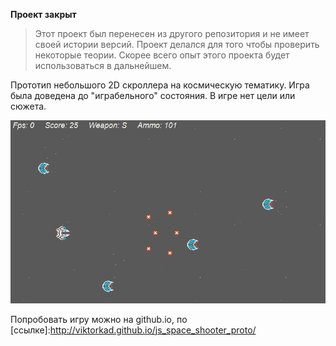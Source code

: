 **Проект закрыт**

> Этот проект был перенесен из другого репозитория и не имеет своей истории версий.
> Проект делался для того чтобы проверить некоторые теории.
> Скорее всего опыт этого проекта будет использоваться в дальнейшем.

Прототип небольшого 2D скроллера на космическую тематику.
Игра была доведена до "играбельного" состояния. В игре нет цели или сюжета.

![Game preview img](https://raw.githubusercontent.com/ViktorKad/js_space_shooter_proto/master/img/preview.png)

Попробовать игру можно на github.io, по [ссылке]:http://viktorkad.github.io/js_space_shooter_proto/